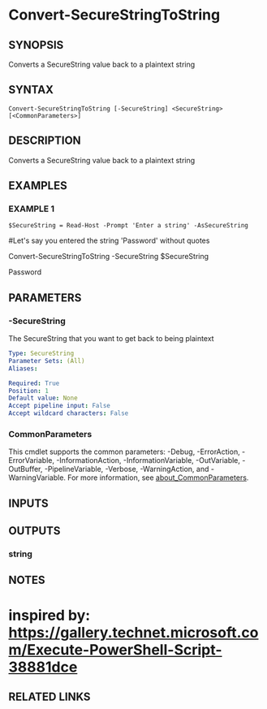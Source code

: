 ﻿---
external help file: PoshFunctions-help.xml
Module Name: poshfunctions
online version:
schema: 2.0.0
---

# Convert-SecureStringToString

## SYNOPSIS
Converts a SecureString value back to a plaintext string

## SYNTAX

```
Convert-SecureStringToString [-SecureString] <SecureString> [<CommonParameters>]
```

## DESCRIPTION
Converts a SecureString value back to a plaintext string

## EXAMPLES

### EXAMPLE 1
```
$SecureString = Read-Host -Prompt 'Enter a string' -AsSecureString
```

#Let's say you entered the string 'Password' without quotes

Convert-SecureStringToString -SecureString $SecureString

Password

## PARAMETERS

### -SecureString
The SecureString that you want to get back to being plaintext

```yaml
Type: SecureString
Parameter Sets: (All)
Aliases:

Required: True
Position: 1
Default value: None
Accept pipeline input: False
Accept wildcard characters: False
```

### CommonParameters
This cmdlet supports the common parameters: -Debug, -ErrorAction, -ErrorVariable, -InformationAction, -InformationVariable, -OutVariable, -OutBuffer, -PipelineVariable, -Verbose, -WarningAction, and -WarningVariable. For more information, see [about_CommonParameters](http://go.microsoft.com/fwlink/?LinkID=113216).

## INPUTS

## OUTPUTS

### string
## NOTES
# inspired by: https://gallery.technet.microsoft.com/Execute-PowerShell-Script-38881dce

## RELATED LINKS
